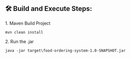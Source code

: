 <h2>🛠️ Build and Execute Steps:</h2>

<p>1. Maven Build Project</p>

```
mvn clean install
```

<p>2. Run the .jar</p>

```
java -jar target\food-ordering-system-1.0-SNAPSHOT.jar 
```


 

